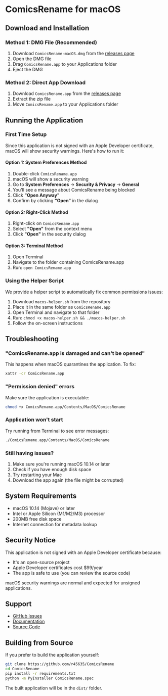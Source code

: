 # ComicsRename for macOS

## Download and Installation

### Method 1: DMG File (Recommended)
1. Download `ComicsRename-macOS.dmg` from the [releases page](https://github.com/r45635/ComicsRename/releases)
2. Open the DMG file
3. Drag `ComicsRename.app` to your Applications folder
4. Eject the DMG

### Method 2: Direct App Download
1. Download `ComicsRename.app` from the [releases page](https://github.com/r45635/ComicsRename/releases)
2. Extract the zip file
3. Move `ComicsRename.app` to your Applications folder

## Running the Application

### First Time Setup
Since this application is not signed with an Apple Developer certificate, macOS will show security warnings. Here's how to run it:

#### Option 1: System Preferences Method
1. Double-click `ComicsRename.app` 
2. macOS will show a security warning
3. Go to **System Preferences** → **Security & Privacy** → **General**
4. You'll see a message about ComicsRename being blocked
5. Click **"Open Anyway"**
6. Confirm by clicking **"Open"** in the dialog

#### Option 2: Right-Click Method
1. Right-click on `ComicsRename.app`
2. Select **"Open"** from the context menu
3. Click **"Open"** in the security dialog

#### Option 3: Terminal Method
1. Open Terminal
2. Navigate to the folder containing ComicsRename.app
3. Run: `open ComicsRename.app`

### Using the Helper Script
We provide a helper script to automatically fix common permissions issues:

1. Download `macos-helper.sh` from the repository
2. Place it in the same folder as `ComicsRename.app`
3. Open Terminal and navigate to that folder
4. Run: `chmod +x macos-helper.sh && ./macos-helper.sh`
5. Follow the on-screen instructions

## Troubleshooting

### "ComicsRename.app is damaged and can't be opened"
This happens when macOS quarantines the application. To fix:
```bash
xattr -cr ComicsRename.app
```

### "Permission denied" errors
Make sure the application is executable:
```bash
chmod +x ComicsRename.app/Contents/MacOS/ComicsRename
```

### Application won't start
Try running from Terminal to see error messages:
```bash
./ComicsRename.app/Contents/MacOS/ComicsRename
```

### Still having issues?
1. Make sure you're running macOS 10.14 or later
2. Check if you have enough disk space
3. Try restarting your Mac
4. Download the app again (the file might be corrupted)

## System Requirements
- macOS 10.14 (Mojave) or later
- Intel or Apple Silicon (M1/M2/M3) processor
- 200MB free disk space
- Internet connection for metadata lookup

## Security Notice
This application is not signed with an Apple Developer certificate because:
- It's an open-source project
- Apple Developer certificates cost $99/year
- The app is safe to use (you can review the source code)

macOS security warnings are normal and expected for unsigned applications.

## Support
- [GitHub Issues](https://github.com/r45635/ComicsRename/issues)
- [Documentation](https://github.com/r45635/ComicsRename/docs)
- [Source Code](https://github.com/r45635/ComicsRename)

## Building from Source
If you prefer to build the application yourself:
```bash
git clone https://github.com/r45635/ComicsRename
cd ComicsRename
pip install -r requirements.txt
python -m PyInstaller ComicsRename.spec
```

The built application will be in the `dist/` folder.
